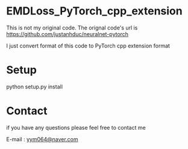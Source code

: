 # EMDLoss_PyTorch_cpp_extension

This is not my original code. The orignal code's url is https://github.com/justanhduc/neuralnet-pytorch

I just convert format of this code to PyTorch cpp extension format

# Setup
python setup.py install


# Contact
if you have any questions please feel free to contact me

E-mail : yym064@naver.com
